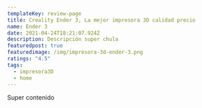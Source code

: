 ```yaml
---
templateKey: review-page
title: Creality Ender 3, La mejor impresora 3D calidad precio
name: Ender 3
date: 2021-04-24T18:21:07.924Z
description: Descripción super chula
featuredpost: true
featuredimage: /img/impresora-3d-ender-3.png
ratings: "4.5"
tags:
  - impresora3D
  - home
---
```

Super contenido